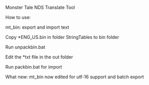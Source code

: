 Monster Tale NDS Translate Tool

How to use: 

mt_bin: export and import text

Copy *ENG_US.bin in folder StringTables to bin folder

Run unpackbin.bat

Edit the *txt file in the out folder

Run packbin.bat for import

What new: mt_bin now edited for utf-16 support and batch export

